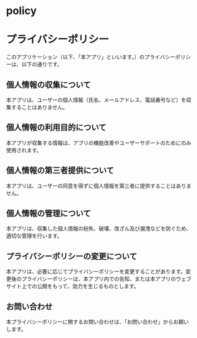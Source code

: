 # policy
# プライバシーポリシー

このアプリケーション（以下、「本アプリ」といいます。）のプライバシーポリシーは、以下の通りです。

## 個人情報の収集について

本アプリは、ユーザーの個人情報（氏名、メールアドレス、電話番号など）を収集することはありません。

## 個人情報の利用目的について

本アプリが収集する情報は、アプリの機能改善やユーザーサポートのためにのみ使用されます。

## 個人情報の第三者提供について

本アプリは、ユーザーの同意を得ずに個人情報を第三者に提供することはありません。

## 個人情報の管理について

本アプリは、収集した個人情報の紛失、破壊、改ざん及び漏洩などを防ぐため、適切な管理を行います。

## プライバシーポリシーの変更について

本アプリは、必要に応じてプライバシーポリシーを変更することがあります。変更後のプライバシーポリシーは、本アプリ内での告知、または本アプリのウェブサイト上での公開をもって、効力を生じるものとします。

## お問い合わせ

本プライバシーポリシーに関するお問い合わせは、「お問い合わせ」からお願いします。
